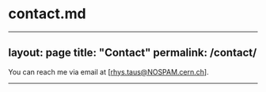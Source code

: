 # contact.md
---
layout: page
title: "Contact"
permalink: /contact/
---

You can reach me via email at [rhys.taus@NOSPAM.cern.ch].

---
